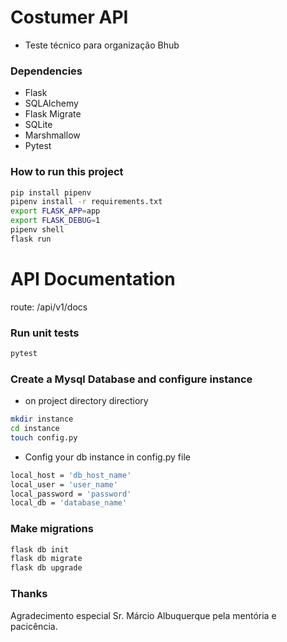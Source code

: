 # Costumer API
- Teste técnico para organização Bhub

### Dependencies
- Flask
- SQLAlchemy
- Flask Migrate
- SQLite
- Marshmallow
- Pytest

### How to run this project
```sh
pip install pipenv
pipenv install -r requirements.txt
export FLASK_APP=app
export FLASK_DEBUG=1
pipenv shell
flask run
```

# API Documentation

route:  /api/v1/docs

### Run unit tests
```sh
pytest
```
### Create a Mysql Database and configure instance
- on project directory directiory
```sh
mkdir instance
cd instance
touch config.py
```
- Config your db instance in config.py file
```sh
local_host = 'db_host_name'
local_user = 'user_name'
local_password = 'password'
local_db = 'database_name'
```


### Make migrations
```sh
flask db init
flask db migrate
flask db upgrade
```

### Thanks
Agradecimento especial Sr. Márcio Albuquerque pela mentória e pacicência.

